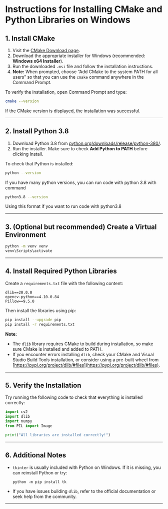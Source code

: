 # Instructions for Installing CMake and Python Libraries on Windows

## 1. Install CMake

1. Visit the [CMake Download page](https://cmake.org/download/).
2. Download the appropriate installer for Windows (recommended: **Windows x64 Installer**).
3. Run the downloaded `.msi` file and follow the installation instructions.
4. **Note:** When prompted, choose “Add CMake to the system PATH for all users” so that you can use the `cmake` command anywhere in the Command Prompt.

To verify the installation, open Command Prompt and type:
```sh
cmake --version
```
If the CMake version is displayed, the installation was successful.

---

## 2. Install Python 3.8

1. Download Python 3.8 from [python.org/downloads/release/python-380/](https://www.python.org/downloads/release/python-380/).
2. Run the installer. Make sure to check **Add Python to PATH** before clicking Install.

To check that Python is installed:
```sh
python --version
```
If you have many python versions, you can run code with python 3.8 with command
```sh
python3.8 --version
```
Using this format if you want to run code with python3.8

---

## 3. (Optional but recommended) Create a Virtual Environment

```sh
python -m venv venv
venv\Scripts\activate
```

---

## 4. Install Required Python Libraries

Create a `requirements.txt` file with the following content:
```
dlib==20.0.0
opencv-python==4.10.0.84
Pillow==9.5.0
```

Then install the libraries using pip:
```sh
pip install --upgrade pip
pip install -r requirements.txt
```

**Note:**  
- The `dlib` library requires CMake to build during installation, so make sure CMake is installed and added to PATH.
- If you encounter errors installing `dlib`, check your CMake and Visual Studio Build Tools installation, or consider using a pre-built wheel from [https://pypi.org/project/dlib/#files](https://pypi.org/project/dlib/#files).

---

## 5. Verify the Installation

Try running the following code to check that everything is installed correctly:
```python
import cv2
import dlib
import numpy
from PIL import Image

print("All libraries are installed correctly!")
```

---

## 6. Additional Notes

- `tkinter` is usually included with Python on Windows. If it is missing, you can reinstall Python or try:
  ```
  python -m pip install tk
  ```
- If you have issues building `dlib`, refer to the official documentation or seek help from the community.

---